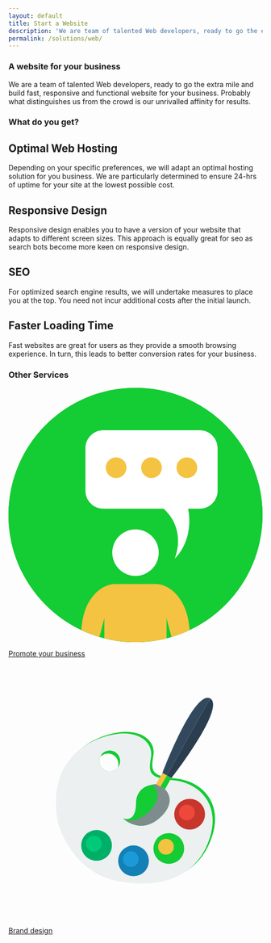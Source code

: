 ```yaml
---
layout: default
title: Start a Website
description: 'We are team of talented Web developers, ready to go the extra mile and build fast, responsive and functional website for your business.'
permalink: /solutions/web/
---
```

<section class = 'division weather'>
  <section class = 'about transparent'>
    <div class = ''>
      <div class = 'half'>
        <h1>A website for your business</h1>
        <p>We are a team of talented Web developers, ready to go the extra mile and build fast, responsive and functional website for your business.
          Probably what distinguishes us from the crowd is our unrivalled affinity for results.
        </p>
      </div>
    </div>
  </section>
  <section>
    <h1>What do you get?</h1>
    <div class = 'flex-panel tree'>
      <div class = 'flex-item duo'>
        <h2>Optimal Web Hosting</h2>
        <p>
          Depending on your specific preferences, we will adapt an optimal hosting solution for you business.
          We are particularly determined to ensure 24-hrs of uptime for your site at the lowest possible cost.
        </p>
      </div>
      <div class = 'flex-item duo'><div class = 'service-icon'><i class = 'icon icon-cloud'></i></div></div>
      <div class = 'flex-item duo'><div class = 'service-icon'><i class = 'icon icon-desktop'></i></div></div>
      <div class = 'flex-item duo'>
        <h2>Responsive Design</h2>
        <p>
          Responsive design enables you to have a version of your website that adapts to different screen
          sizes. This approach is equally great for seo as search bots become more keen on responsive design.
        </p>
      </div>
      <div class = 'flex-item duo'>
        <h2>SEO</h2>
        <p>
          For optimized search engine results, we will undertake measures to place you at the top. You need not incur additional costs after the initial launch.
        </p>
      </div>
      <div class = 'flex-item duo'><div class = 'service-icon'><i class = 'icon icon-search'></i></div></div>
      <div class = 'flex-item duo'><div class = 'service-icon'><i class = 'icon icon-rocket'></i></div></div>
      <div class = 'flex-item duo'>
        <h2>Faster Loading Time</h2>
        <p>
          Fast websites are great for users as they provide a smooth browsing experience. In turn, this
          leads to better conversion rates for your business.
        </p>
      </div>
    </div>
    <div class = 'center-text' id = 'other'>
      <h3>Other Services</h3>
      <div class = 'expand-me flex-panel'>
        <a href = '/solutions/social/' class = 'flex-item quad'>
         <p class = 'text'>
          <svg class = 'svg-icon' xmlns="http://www.w3.org/2000/svg" viewBox="0 0 505 505"><style>.a{fill:#14cc33;}.b{fill:#FFF;}</style><circle cx="252.5" cy="252.5" r="252.5" class="a"/><path d="M505 252.5c0 100.9-59.2 188-144.8 228.4 -11.6 5.5-23.7 10.1-36.2 13.8 -3.2 1-6.5 1.9-9.8 2.7 -19.8 5-40.5 7.6-61.8 7.6s-42-2.6-61.8-7.6c-3.3-0.8-6.5-1.7-9.8-2.7 -12.5-3.7-24.6-8.3-36.2-13.8C59.2 440.5 0 353.4 0 252.5 0 113 113 0 252.5 0S505 113 505 252.5z" class="a"/><circle cx="252.5" cy="327.2" r="46.2" fill="#fff"/><path d="M360.2 480.9c-11.6 5.5-23.7 10.1-36.2 13.8l-9.8-37.3v40c-19.8 5-40.5 7.6-61.8 7.6s-42-2.6-61.8-7.6v-40l-9.8 37.3c-12.5-3.7-24.6-8.3-36.2-13.8l1.5-12.1c5.4-45.7 33.9-79.2 67.2-79.2h78.1c33.3 0 61.8 33.5 67.2 79.2L360.2 480.9z" class="b" fill = '#fff'/><path d="M380 84.1H188.6C169 84.1 153 100 153 119.7v84.7c0 19.6 15.9 35.6 35.6 35.6h119.5c23.6 20.2 38.1 56 22.5 99.2 24.5-24.8 33.8-62.7 26.4-99.2h23.1c19.6 0 35.6-15.9 35.6-35.6v-84.7C415.6 100 399.7 84.1 380 84.1z" fill="#fff"/><circle cx="214" cy="158.5" r="20.6" class="b"/><circle cx="284.3" cy="158.5" r="20.6" class="b"/><circle cx="354.6" cy="158.5" r="20.6" class="b"/></svg></p>
          <p>Promote your business</p>
        </a>
        <a href = '/solutions/brand/' class = 'flex-item quad'>
         <p class = 'center-text'><svg class = 'svg-icon' xmlns="http://www.w3.org/2000/svg" viewBox="0 0 512 512"><style>.a{fill:#14cc33;}.b{fill:#F4C342;}.c{fill:#14cc33;}</style><radialGradient cx="256" cy="258" r="256" gradientTransform="matrix(1 0 0 -1 0 514)" gradientUnits="userSpaceOnUse"><stop offset="0" stop-color="#14cc33"/><stop offset="1" stop-color="#14cc33"/></radialGradient><circle cx="256" cy="256" r="256" fill="url(#SVGID_1_)"/><path d="M337.5 228.9c-49-4.8-51.1-14.5-45.5-46.2s-29-60.7-91.8-42.1c-62.8 18.6-115.9 72.4-95.2 175.9 0 0 28.3 101.4 125.6 116.6 97.3 15.2 158-19.3 180.1-89C432.8 274.5 386.5 233.7 337.5 228.9zM204 214.4c-11.6 0-21-9.4-21-21 0-5.4 2-10.3 5.3-14 -1 1.6-1.8 3.3-2.4 5.1 3.8-3.6 8.9-5.9 14.6-5.9 11.6 0 21 9.4 21 21 0 2.2-0.3 4.2-0.9 6.2 0.4-0.4 0.8-0.8 1.2-1.2C218.2 210.5 211.6 214.4 204 214.4z" class="a"/><path d="M332.7 232.4c-49-4.8-51.1-14.5-45.5-46.2s-29-60.7-91.8-42.1c-62.8 18.6-115.9 72.4-95.2 175.9 0 0 28.3 101.4 125.6 116.6s158-19.3 180.1-89C427.9 277.9 381.7 237.2 332.7 232.4zM204 214.4c-11.6 0-21-9.4-21-21s9.4-21 21-21c11.6 0 21 9.4 21 21S215.7 214.4 204 214.4z" fill="#ECF0F1"/><circle cx="365.1" cy="300.7" r="31" fill="#C6362B"/><circle cx="359.6" cy="297.2" r="15.9" fill="#EE483C"/><path d="M406.5 67.6l-87.4 155.1 -9-5.1C310.1 217.5 373.7 49.9 406.5 67.6z" fill="#32495D"/><path d="M406.5 67.6l-87.4 155.1 9.2 5.2C328.4 227.8 438.6 86.5 406.5 67.6z" fill="#2A3E4F"/><rect x="302.3" y="220.9" transform="matrix(-0.8711 -0.491 0.491 -0.8711 470.1683 591.4255)" width="20.7" height="26.2" class="b"/><rect x="312" y="223.5" transform="matrix(-0.8711 -0.491 0.491 -0.8711 477.3548 598.3921)" width="10.3" height="26.2" class="c"/><path d="M297.2 240.4c0 0-39.8-1.1-40.2 39.1 -0.4 40.1-26.2 29.6-26.2 29.6s36.2 35.2 76.1-3c34.4-32.9 8.3-55.5 8.3-55.5L297.2 240.4z" class="a"/><path d="M315.3 250.5l-18-10.2c0 0-2.5-0.1-6.3 0.5 2.3 2.2 24.1 24.1-8.5 55.3 -16.8 16.1-32.9 19.1-46 17.3 11.7 8.1 40 21.7 70.5-7.5C341.3 273.2 315.3 250.5 315.3 250.5z" fill="#7E8C8D"/><circle cx="323.1" cy="369.7" r="31" class="c"/><circle cx="317.5" cy="366.2" r="15.9" class="b"/><circle cx="252" cy="394.5" r="31" fill="#1380B6"/><circle cx="246.5" cy="391.1" r="15.9" fill="#1C99D8"/><circle cx="177.5" cy="363.5" r="31" fill="#00AF67"/><circle cx="172" cy="360" r="15.9" fill="#00CA77"/></svg></p> 
          <p>Brand design</p>
        </a>
      </div>
    </div>
  </section>
</section>